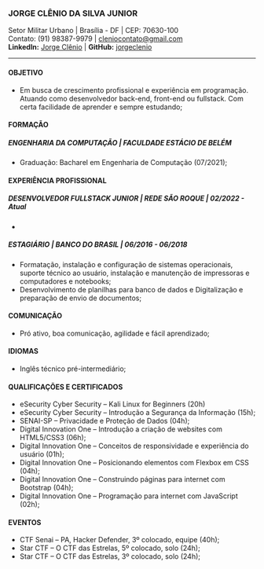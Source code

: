 ### JORGE CLÊNIO DA SILVA JUNIOR
Setor Militar Urbano | Brasília - DF | CEP: 70630-100 <br>
Contato: (91) 98387-9979 | cleniocontato@gmail.com <br>
**LinkedIn:** [Jorge Clênio](https://www.linkedin.com/in/jrgcln) | **GitHub:** [jorgeclenio](https://github.com/jorgeclenio/) <br>
___
#### OBJETIVO 
* Em busca de crescimento profissional e experiência em programação.  Atuando como desenvolvedor back-end, front-end ou fullstack. Com certa facilidade de aprender e sempre estudando;

#### FORMAÇÃO
##### ENGENHARIA DA COMPUTAÇÃO | FACULDADE ESTÁCIO DE BELÉM
* Graduação: Bacharel em Engenharia de Computação (07/2021);

#### EXPERIÊNCIA PROFISSIONAL
##### DESENVOLVEDOR FULLSTACK JUNIOR | REDE SÃO ROQUE | 02/2022 - Atual
* 

##### ESTAGIÁRIO | BANCO DO BRASIL | 06/2016 - 06/2018
* Formatação, instalação e configuração de sistemas operacionais, suporte técnico ao usuário, instalação e manutenção de impressoras e computadores e notebooks;
* Desenvolvimento de planilhas para banco de dados e Digitalização e preparação de envio de documentos;

#### COMUNICAÇÃO
* Pró ativo, boa comunicação, agilidade e fácil aprendizado;

#### IDIOMAS
* Inglês técnico pré-intermediário;

#### QUALIFICAÇÕES E CERTIFICADOS
* eSecurity Cyber Security – Kali Linux for Beginners (20h)
* eSecurity Cyber Security – Introdução a Segurança da Informação (15h);
* SENAI-SP – Privacidade e Proteção de Dados (04h);
* Digital Innovation One – Introdução a criação de websites com HTML5/CSS3 (06h);
* Digital Innovation One – Conceitos de responsividade e experiência do usuário (01h);
* Digital Innovation One – Posicionando elementos com Flexbox em CSS (04h);
* Digital Innovation One – Construindo páginas para internet com Bootstrap (04h);
* Digital Innovation One – Programação para internet com JavaScript (02h);

#### EVENTOS
* CTF Senai – PA, Hacker Defender, 3º colocado, equipe (40h); 
* Star CTF – O CTF das Estrelas, 5º colocado, solo (24h);
* Star CTF – O CTF das Estrelas, 3º colocado, solo (24h);
